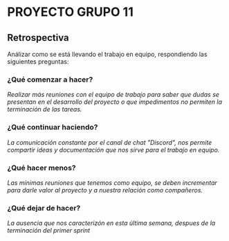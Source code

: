 # PROYECTO GRUPO 11

## Retrospectiva
Análizar como se está llevando el trabajo en equipo, respondiendo las siguientes preguntas:&nbsp; 

### ¿Qué comenzar a hacer?
*Realizar más reuniones con el equipo de trabajo para saber que dudas se presentan en el desarrollo del proyecto o que impedimentos no permiten la terminación de las tareas.*&nbsp; 

### ¿Qué continuar haciendo?
*La comunicación constante por el canal de chat "Discord", nos permite compartir ideas y documentación que nos sirve para el trabajo en equipo.*&nbsp; 

### ¿Qué hacer menos?
*Las mínimas reuniones que tenemos como equipo, se deben incrementar para darle valor al proyecto y a nuestra relación como compañeros.*&nbsp; 

### ¿Qué dejar de hacer?
*La ausencia que nos caracterizón en esta última semana, despues de la terminación del primer sprint*&nbsp; 
